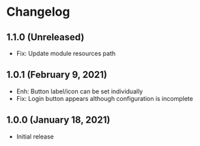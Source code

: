 Changelog
=========

1.1.0 (Unreleased)
-------------------------
- Fix: Update module resources path

1.0.1 (February 9, 2021)
------------------------
- Enh: Button label/icon can be set individually
- Fix: Login button appears although configuration is incomplete

1.0.0 (January 18, 2021)
------------------------
- Initial release
